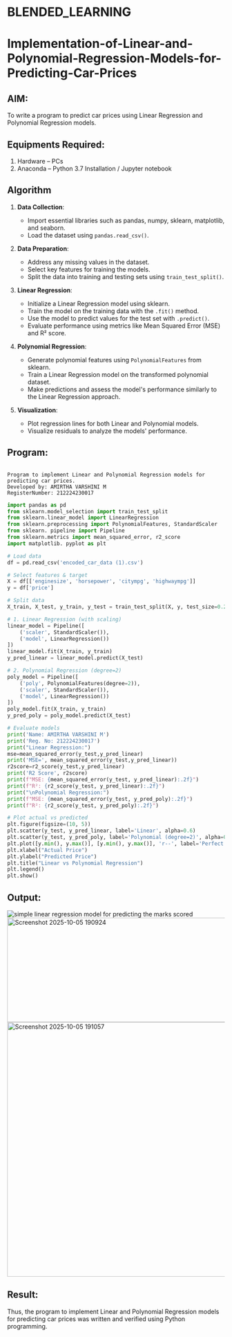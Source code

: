 # BLENDED_LEARNING
# Implementation-of-Linear-and-Polynomial-Regression-Models-for-Predicting-Car-Prices

## AIM:
To write a program to predict car prices using Linear Regression and Polynomial Regression models.

## Equipments Required:
1. Hardware – PCs
2. Anaconda – Python 3.7 Installation / Jupyter notebook

## Algorithm
1. **Data Collection**:  
   - Import essential libraries such as pandas, numpy, sklearn, matplotlib, and seaborn.  
   - Load the dataset using `pandas.read_csv()`.  

2. **Data Preparation**:  
   - Address any missing values in the dataset.  
   - Select key features for training the models.  
   - Split the data into training and testing sets using `train_test_split()`.  

3. **Linear Regression**:  
   - Initialize a Linear Regression model using sklearn.  
   - Train the model on the training data with the `.fit()` method.  
   - Use the model to predict values for the test set with `.predict()`.  
   - Evaluate performance using metrics like Mean Squared Error (MSE) and R² score.  

4. **Polynomial Regression**:  
   - Generate polynomial features using `PolynomialFeatures` from sklearn.  
   - Train a Linear Regression model on the transformed polynomial dataset.  
   - Make predictions and assess the model's performance similarly to the Linear Regression approach.  

5. **Visualization**:  
   - Plot regression lines for both Linear and Polynomial models.  
   - Visualize residuals to analyze the models' performance.  


## Program:
```

Program to implement Linear and Polynomial Regression models for predicting car prices.
Developed by: AMIRTHA VARSHINI M
RegisterNumber: 212224230017

```
```python
import pandas as pd
from sklearn.model_selection import train_test_split
from sklearn.linear_model import LinearRegression
from sklearn.preprocessing import PolynomialFeatures, StandardScaler
from sklearn. pipeline import Pipeline
from sklearn.metrics import mean_squared_error, r2_score
import matplotlib. pyplot as plt
```
```python
# Load data
df = pd.read_csv('encoded_car_data (1).csv')
```
```python
# Select features & target
X = df[['enginesize', 'horsepower', 'citympg', 'highwaympg']]
y = df['price']
```
```python
# Split data
X_train, X_test, y_train, y_test = train_test_split(X, y, test_size=0.2, random_state=42)
```
```python
# 1. Linear Regression (with scaling)
linear_model = Pipeline([
    ('scaler', StandardScaler()),
    ('model', LinearRegression())
])
linear_model.fit(X_train, y_train)
y_pred_linear = linear_model.predict(X_test)
```
```python
# 2. Polynomial Regression (degree=2)
poly_model = Pipeline([
    ('poly', PolynomialFeatures(degree=2)),
    ('scaler', StandardScaler()),
    ('model', LinearRegression())
])
poly_model.fit(X_train, y_train)
y_pred_poly = poly_model.predict(X_test)
```
```python
# Evaluate models
print('Name: AMIRTHA VARSHINI M')
print('Reg. No: 212224230017')
print("Linear Regression:")
mse=mean_squared_error(y_test,y_pred_linear)
print('MSE=', mean_squared_error(y_test,y_pred_linear))
r2score=r2_score(y_test,y_pred_linear)
print('R2 Score', r2score)
print(f"MSE: {mean_squared_error(y_test, y_pred_linear):.2f}")
print(f"R²: {r2_score(y_test, y_pred_linear):.2f}")
print("\nPolynomial Regression:")
print(f"MSE: {mean_squared_error(y_test, y_pred_poly):.2f}")
print(f"R²: {r2_score(y_test, y_pred_poly):.2f}")
```
```python
# Plot actual vs predicted
plt.figure(figsize=(10, 5))
plt.scatter(y_test, y_pred_linear, label='Linear', alpha=0.6)
plt.scatter(y_test, y_pred_poly, label='Polynomial (degree=2)', alpha=0.6)
plt.plot([y.min(), y.max()], [y.min(), y.max()], 'r--', label='Perfect Prediction')
plt.xlabel("Actual Price")
plt.ylabel("Predicted Price")
plt.title("Linear vs Polynomial Regression")
plt.legend()
plt.show()
```

## Output:
![simple linear regression model for predicting the marks scored](sam.png)
<img width="1251" height="241" alt="Screenshot 2025-10-05 190924" src="https://github.com/user-attachments/assets/f41f3955-f848-400a-b2bb-e60131d73f63" />
<img width="1258" height="588" alt="Screenshot 2025-10-05 191057" src="https://github.com/user-attachments/assets/3b070d69-4f31-4a2d-89bc-82412fa9ed6d" />



## Result:
Thus, the program to implement Linear and Polynomial Regression models for predicting car prices was written and verified using Python programming.
